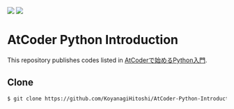 ![](https://img.shields.io/badge/Python-3.11.4-informational.svg)
![](https://img.shields.io/badge/pycodestyle-2.13.0-informational.svg)

# AtCoder Python Introduction

This repository publishes codes listed in [AtCoderで始めるPython入門](https://qiita.com/KoyanagiHitoshi/items/3286fbc65d56dd67737c).

## Clone

```bash
$ git clone https://github.com/KoyanagiHitoshi/AtCoder-Python-Introduction.git
```
